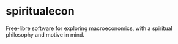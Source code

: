 # spiritualecon
Free-libre software for exploring macroeconomics, with a spiritual philosophy and motive in mind.

